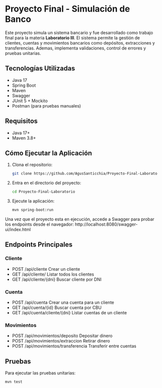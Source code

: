 # Proyecto Final - Simulación de Banco

Este proyecto simula un sistema bancario y fue desarrollado como trabajo final para la materia **Laboratorio III**. El sistema permite la gestión de clientes, cuentas y movimientos bancarios como depósitos, extracciones y transferencias. Ademas, implementa validaciones, control de errores y pruebas unitarias.

## Tecnologías Utilizadas

- Java 17
- Spring Boot
- Maven
- Swagger
- JUnit 5 + Mockito
- Postman (para pruebas manuales)

## Requisitos

- Java 17+
- Maven 3.8+

## Cómo Ejecutar la Aplicación

1. Clona el repositorio:
   ```bash
   git clone https://github.com/AgusSanticchia/Proyecto-Final-Laboratorio.git
   ```

2. Entra en el directorio del proyecto:
   ```bash
   cd Proyecto-Final-Laboratorio
   ```

3. Ejecute la aplicación:
   ```bash
   mvn spring-boot:run
   ```

Una vez que el proyecto esta en ejecución, accede a Swagger para probar los endpoints desde el navegador:
http://localhost:8080/swagger-ui/index.html

## Endpoints Principales

### Cliente

- POST /api/cliente  Crear un cliente
- GET /api/cliente/  Listar todos los clientes
- GET /api/cliente/{dni}  Buscar cliente por DNI

### Cuenta

- POST /api/cuenta  Crear una cuenta para un cliente
- GET /api/cuenta/{id}  Buscar cuenta por CBU
- GET /api/cuenta/cliente/{dni}  Listar cuentas de un cliente

### Movimientos

- POST /api/movimientos/deposito  Depositar dinero
- POST /api/movimientos/extraccion  Retirar dinero
- POST /api/movimientos/transferencia  Transferir entre cuentas

## Pruebas

Para ejecutar las pruebas unitarias:
```bash
mvn test
```